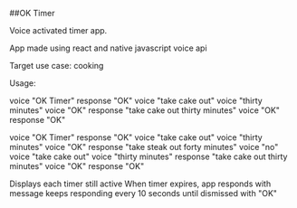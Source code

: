 ##OK Timer

Voice activated timer app.

App made using react and native javascript voice api

Target use case: cooking

Usage:

voice "OK Timer"
response "OK"
voice "take cake out"
voice "thirty minutes"
voice "OK"
response "take cake out thirty minutes"
voice "OK"
response "OK"

voice "OK Timer"
response "OK"
voice "take cake out"
voice "thirty minutes"
voice "OK"
response "take steak out forty minutes"
voice "no"
voice "take cake out"
voice "thirty minutes"
response "take cake out thirty minutes"
voice "OK"
response "OK"

Displays each timer still active
When timer expires, app responds with message 
keeps responding every 10 seconds until dismissed with
"OK"
